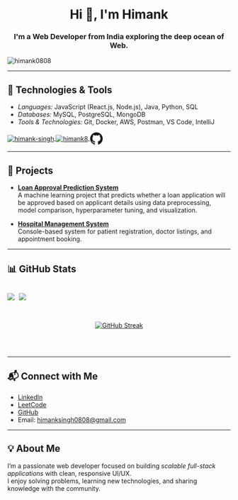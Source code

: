 <h1 align="center">Hi 👋, I'm Himank</h1>
<h3 align="center">I'm a Web Developer from India exploring the deep ocean of Web.</h3>

<p align="left"> <img src="https://komarev.com/ghpvc/?username=himank0808&label=Profile%20views&color=0e75b6&style=flat" alt="himank0808" /> </p>

---

## 🔧 Technologies & Tools

- *Languages:* JavaScript (React.js, Node.js), Java, Python, SQL  
- *Databases:* MySQL, PostgreSQL, MongoDB  
- *Tools & Technologies:* Git, Docker, AWS, Postman, VS Code, IntelliJ  

<p align="left">
  <a href="https://linkedin.com/in/himank-singh" target="blank">
    <img align="center" src="https://raw.githubusercontent.com/rahuldkjain/github-profile-readme-generator/master/src/images/icons/Social/linked-in-alt.svg" alt="himank-singh" height="30" width="40" />
  </a>
  <a href="https://www.leetcode.com/himank8" target="blank">
    <img align="center" src="https://raw.githubusercontent.com/rahuldkjain/github-profile-readme-generator/master/src/images/icons/Social/leet-code.svg" alt="himank8" height="30" width="40" />
  </a>
  <a href="https://github.com/Himank0808" target="blank">
    <img align="center" src="https://raw.githubusercontent.com/devicons/devicon/master/icons/github/github-original.svg" alt="github" width="30" height="30"/>
  </a>
</p>

---

## 🚀 Projects

- **[Loan Approval Prediction System](https://github.com/Himank0808/Loan-Approval-Prediction-ML)**  
   A machine learning project that predicts whether a loan application will be approved based on applicant details using data preprocessing, model comparison,                   hyperparameter tuning, and visualization.

- **[Hospital Management System](https://github.com/Himank0808/Hospital-Management-System-)**  
  Console-based system for patient registration, doctor listings, and appointment booking.

---

## 📊 GitHub Stats

<br/>

<div style="display: flex; flex-direction: row;">
    <img src="http://github-profile-summary-cards.vercel.app/api/cards/repos-per-language?username=Himank0808&theme=vision_friendly_dark" style="margin-right: 10px;">
    <img src="http://github-profile-summary-cards.vercel.app/api/cards/most-commit-language?username=Himank0808&theme=vision_friendly_dark">
</div>

<br/>
<br/>
<p align="center">
  <a href="https://git.io/streak-stats">
    <img src="https://nirzak-streak-stats.vercel.app?user=Himank0808&theme=dark" alt="GitHub Streak">
  </a>
</p>
<br/>
<br/>


---

## 📬 Connect with Me

- [LinkedIn](https://linkedin.com/in/himank-singh)  
- [LeetCode](https://www.leetcode.com/himank8)  
- [GitHub](https://github.com/Himank0808)  
- Email: himanksingh0808@gmail.com

---

## 💡 About Me

I’m a passionate web developer focused on building *scalable full-stack applications* with clean, responsive UI/UX.  
I enjoy solving problems, learning new technologies, and sharing knowledge with the community.
